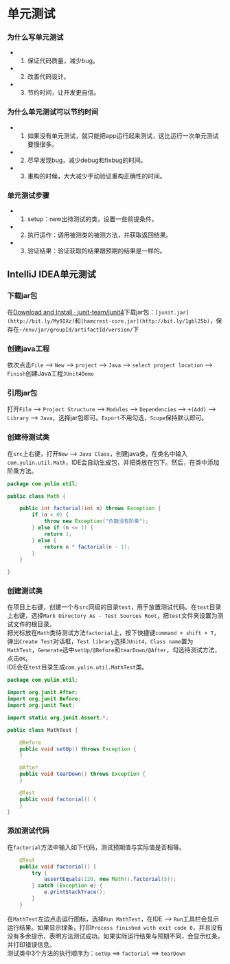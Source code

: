 
# 单元测试

### 为什么写单元测试
- 1. 保证代码质量，减少bug。
- 2. 改善代码设计。
- 3. 节约时间，让开发更自信。

### 为什么单元测试可以节约时间
- 1. 如果没有单元测试，就只能把app运行起来测试，这比运行一次单元测试要慢很多。
- 2. 尽早发现bug，减少debug和fixbug的时间。
- 3. 重构的时候，大大减少手动验证重构正确性的时间。

### 单元测试步骤
- 1. setup：new出待测试的类，设置一些前提条件。
- 2. 执行运作：调用被测类的被测方法，并获取返回结果。
- 3. 验证结果：验证获取的结果跟预期的结果是一样的。

## IntelliJ IDEA单元测试

### 下载jar包
在[Download and Install · junit-team/junit4](https://github.com/junit-team/junit4/wiki/Download-and-Install)下载jar包：`[junit.jar](http://bit.ly/My9IXz)`和`[hamcrest-core.jar](http://bit.ly/1gbl25b)`，保存在`~/env/jar/groupId/artifactId/version/`下   

### 创建java工程
依次点击`File` --> `New` --> `project` --> `Java` --> `select project location` --> `Finish`创建Java工程`JUnit4Demo`  

### 引用jar包
打开`File` --> `Project Structure` --> `Modules` --> `Dependencies` --> `+(Add)` --> `Library` --> `Java`，选择jar包即可。`Export`不用勾选，`Scope`保持默认即可。  

### 创建待测试类
在`src`上右键，打开`New` --> `Java Class`，创建java类，在类名中输入`com.yulin.util.Math`，IDE会自动生成包，并把类放在包下。然后，在类中添加阶乘方法。
``` java
package com.yulin.util;

public class Math {

    public int factorial(int n) throws Exception {
        if (n < 0) {
            throw new Exception("负数没有阶乘");
        } else if (n <= 1) {
            return 1;
        } else {
            return n * factorial(n - 1);
        }
    }

}

```

### 创建测试类
在项目上右键，创建一个与`src`同级的目录`test`，用于放置测试代码。在`test`目录上右键，选择`Mark Directory As - Test Sources Root`，把`test`文件夹设置为测试文件的根目录。  
把光标放在`Math`类待测试方法`factorial`上，按下快捷键`command + shift + T`，弹出`Create Test`对话框，`Test library`选择`JUnit4`，`Class name`置为`MathTest`，`Generate`选中`setUp/@Before`和`tearDown/@After`，勾选待测试方法，点击`OK`。  
IDE会在`test`目录生成`com.yulin.util.MathTest`类。  
``` Java
package com.yulin.util;

import org.junit.After;
import org.junit.Before;
import org.junit.Test;

import static org.junit.Assert.*;

public class MathTest {

    @Before
    public void setUp() throws Exception {
    }

    @After
    public void tearDown() throws Exception {
    }

    @Test
    public void factorial() {
    }
}
```

### 添加测试代码
在`factorial`方法中输入如下代码，测试预期值与实际值是否相等。
``` Java
    @Test
    public void factorial() {
        try {
            assertEquals(120, new Math().factorial(5));
        } catch (Exception e) {
            e.printStackTrace();
        }
    }
```
在`MathTest`左边点击运行图标，选择`Run MathTest`，在IDE --> `Run`工具栏会显示运行结果。如果显示绿条，打印`Process finished with exit code 0`，并且没有没有多余提示，表明方法测试成功。如果实际运行结果与预期不同，会显示红条，并打印错误信息。  
测试类中3个方法的执行顺序为：`setUp` ==> `factorial` ==> `tearDown`  
